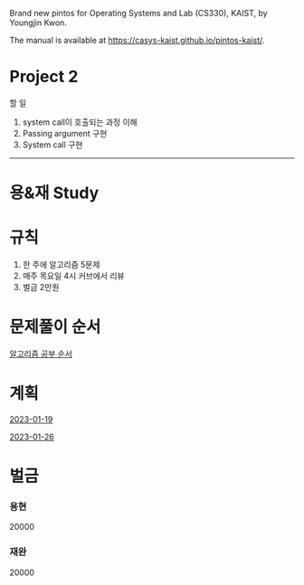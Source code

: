 Brand new pintos for Operating Systems and Lab (CS330), KAIST, by Youngjin Kwon.

The manual is available at https://casys-kaist.github.io/pintos-kaist/.

# Project 2
할 일
1. system call이 호출되는 과정 이해
2. Passing argument 구현
3. System call 구현

---
# 용&재 Study

# 규칙

1. 한 주에 알고리즘 5문제
2. 매주 목요일 4시 커브에서 리뷰
3. 벌금 2만원

# 문제풀이 순서

[알고리즘 공부 순서](https://patiencelee.tistory.com/1072)

# 계획

[2023-01-19](https://www.notion.so/2023-01-19-ae7e5943ebbe4465af666cbfff0d79e8?pvs=21)

[2023-01-26](https://www.notion.so/2023-01-26-88e0a82c40ef41d2bb002b6536215180?pvs=21)

# 벌금

### 용현

20000

### 재완

20000

